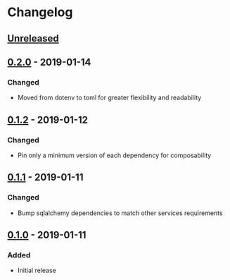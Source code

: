 # Changelog

## [Unreleased][]

[Unreleased]: https://github.com/chaostoolkit/chaosplatform-scheduling/compare/0.2.0...HEAD

## [0.2.0][] - 2019-01-14

[0.2.0]: https://github.com/chaostoolkit/chaosplatform-scheduling/compare/0.1.2...0.2.0

### Changed

-  Moved from dotenv to toml for greater flexibility and readability

## [0.1.2][] - 2019-01-12

[0.1.2]: https://github.com/chaostoolkit/chaosplatform-scheduling/compare/0.1.1...0.1.2

### Changed

-  Pin only a minimum version of each dependency for composability

## [0.1.1][] - 2019-01-11

[0.1.1]: https://github.com/chaostoolkit/chaosplatform-scheduling/compare/0.1.0...0.1.1

### Changed

-   Bump sqlalchemy dependencies to match other services requirements

## [0.1.0][] - 2019-01-11

[0.1.0]: https://github.com/chaostoolkit/chaosplatform-scheduling/tree/0.1.0

### Added

-   Initial release